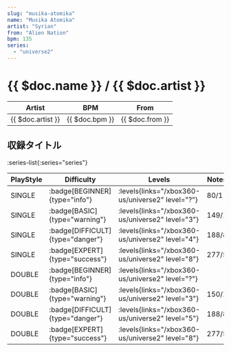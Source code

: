 ```yaml
---
slug: "musika-atomika"
name: "Musika Atomika"
artist: "Syrian"
from: "Alien Nation"
bpm: 135
series:
  - "universe2"
---
```


# {{ $doc.name }} / {{ $doc.artist }}

|Artist|BPM|From|
|------|---|----|
|{{ $doc.artist }}|{{ $doc.bpm }}|{{ $doc.from }}|

## 収録タイトル

:series-list{:series="series"}

|PlayStyle|Difficulty|Levels|Notes|Movie|
|---------|----------|------|-----|-----|
|SINGLE| :badge[BEGINNER]{type="info"}| :levels{links="/xbox360-us/universe2" level="?"}|80/1||
|SINGLE| :badge[BASIC]{type="warning"}| :levels{links="/xbox360-us/universe2" level="3"}|149/1||
|SINGLE| :badge[DIFFICULT]{type="danger"}| :levels{links="/xbox360-us/universe2" level="4"}|188/8||
|SINGLE| :badge[EXPERT]{type="success"}| :levels{links="/xbox360-us/universe2" level="8"}|277/5||
|DOUBLE| :badge[BEGINNER]{type="info"}| :levels{links="/xbox360-us/universe2" level="?"}|||
|DOUBLE| :badge[BASIC]{type="warning"}| :levels{links="/xbox360-us/universe2" level="3"}|150/1||
|DOUBLE| :badge[DIFFICULT]{type="danger"}| :levels{links="/xbox360-us/universe2" level="5"}|188/8||
|DOUBLE| :badge[EXPERT]{type="success"}| :levels{links="/xbox360-us/universe2" level="8"}|277/5||
